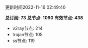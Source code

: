 更新时间2022-11-16 02:49:40

**总订阅: 73**
**总节点: 1090**
**有效节点: 438**
- v2ray节点: 214
- trojan节点: 105
- ss节点: 119
